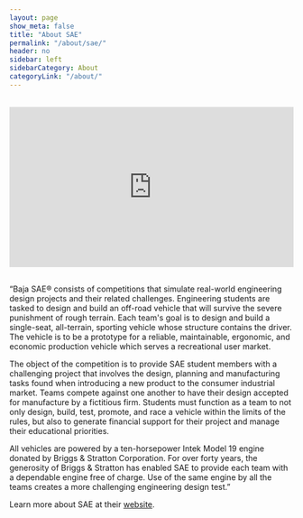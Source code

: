 ```yaml
---
layout: page
show_meta: false
title: "About SAE"
permalink: "/about/sae/"
header: no
sidebar: left
sidebarCategory: About
categoryLink: "/about/"
---
```


<br>
<div class="container" style="position: relative; width: 100%; height: 0; padding-bottom: 56.25%;">
<iframe src="https://www.youtube.com/embed/ytP0VkVZgEc" frameborder="0" allowfullscreen style=" position: absolute; top: 0; left: 0; width: 100%; height: 100%;"></iframe>
</div>
<br>

“Baja SAE® consists of competitions that simulate real-world engineering design projects and their related challenges. Engineering students are tasked to design and build an off-road vehicle that will survive the severe punishment of rough terrain. Each team's goal is to design and build a single-seat, all-terrain, sporting vehicle whose structure contains the driver. The vehicle is to be a prototype for a reliable, maintainable, ergonomic, and economic production vehicle which serves a recreational user market.

The object of the competition is to provide SAE student members with a challenging project that involves the design, planning and manufacturing tasks found when introducing a new product to the consumer industrial market. Teams compete against one another to have their design accepted for manufacture by a fictitious firm. Students must function as a team to not only design, build, test, promote, and race a vehicle within the limits of the rules, but also to generate financial support for their project and manage their educational priorities.

All vehicles are powered by a ten-horsepower Intek Model 19 engine donated by Briggs & Stratton Corporation. For over forty years, the generosity of Briggs & Stratton has enabled SAE to provide each team with a dependable engine free of charge. Use of the same engine by all the teams creates a more challenging engineering design test.”

Learn more about SAE at their [website](http://students.sae.org/cds/bajasae/about/).
